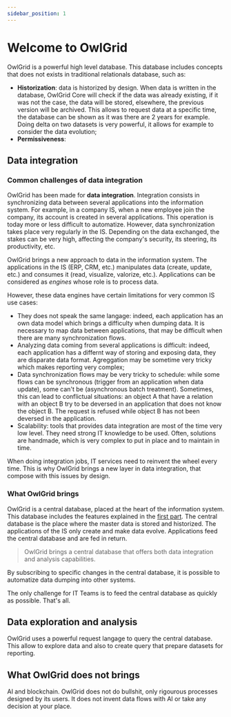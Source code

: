```yaml
---
sidebar_position: 1
---
```


# Welcome to OwlGrid

OwlGrid is a powerful high level database. This database includes concepts that does not exists in traditional relationals database, such as:
- **Historization**: data is historized by design. When data is written in the database, OwlGrid Core will check if the data was already existing, if it was not the case, the data will be stored, elsewhere, the previous version will be archived. This allows to request data at a specific time, the database can be shown as it was there are 2 years for example. Doing delta on two datasets is very powerful, it allows for example to consider the data evolution;
- **Permissiveness**: 

## Data integration

### Common challenges of data integration

OwlGrid has been made for **data integration**. Integration consists in synchronizing data between several applications into the information system. For example, in a company IS, when a new employee join the company, its account is created in several applications. This operation is today more or less difficult to automatize. However, data synchronization takes place very regularly in the IS. Depending on the data exchanged, the stakes can be very high, affecting the company's security, its steering, its productivity, etc.

OwlGrid brings a new approach to data in the information system. The applications in the IS (ERP, CRM, etc.) manipulates data (create, update, etc.) and consumes it (read, visualize, valorize, etc.). Applications can be considered as *engines* whose role is to process data.

However, these data engines have certain limitations for very common IS use cases:
- They does not speak the same langage: indeed, each application has an own data model which brings a difficulty when dumping data. It is necessary to map data between applications, that may be difficult when there are many synchronization flows.
- Analyzing data coming from several applications is difficult: indeed, each application has a differnt way of storing and exposing data, they are disparate data format. Agreggation may be sometime very tricky which makes reporting very complex;
- Data synchronization flows may be very tricky to schedule: while some flows can be synchronous (trigger from an application when data update), some can't be (asynchronous batch treatment). Sometimes, this can lead to conflictual situations: an object A that have a relation with an object B try to be deversed in an application that does not know the object B. The request is refused while object B has not been deversed in the application.
- Scalability: tools that provides data integration are most of the time very low level. They need strong IT knowledge to be used. Often, solutions are handmade, which is very complex to put in place and to maintain in time.

When doing integration jobs, IT services need to reinvent the wheel every time. This is why OwlGrid brings a new layer in data integration, that compose with this issues by design.

### What OwlGrid brings

OwlGrid is a central database, placed at the heart of the information system. This database includes the features explained in the [first part](#use-cases). The central database is the place where the master data is stored and historized. The applications of the IS only create and make data evolve. Applications feed the central database and are fed in return.

> OwlGrid brings a central database that offers both data integration and analysis capabilities.

By subscribing to specific changes in the central database, it is possible to automatize data dumping into other systems.

The only challenge for IT Teams is to feed the central database as quickly as possible. That's all.

## Data exploration and analysis

OwlGrid uses a powerful request langage to query the central database. This allow to explore data and also to create query that prepare datasets for reporting.

## What OwlGrid does not brings

AI and blockchain. OwlGrid does not do bullshit, only rigourous processes designed by its users. It does not invent data flows with AI or take any decision at your place.